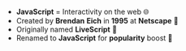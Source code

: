 - **JavaScript** = Interactivity on the web 🌐
- Created by **Brendan** **Eich** in **1995** at **Netscape** 🏢
- Originally named **LiveScript** 🧪
- Renamed to **JavaScript** for **popularity** boost 🚀